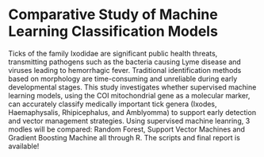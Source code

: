 # Comparative Study of Machine Learning Classification Models 
Ticks of the family Ixodidae are significant public health threats, transmitting pathogens such as the bacteria causing Lyme disease and viruses leading to hemorrhagic fever. Traditional identification methods based on morphology are time-consuming and unreliable during early developmental stages. This study investigates whether supervised machine learning models, using the COI mitochondrial gene as a molecular marker, can accurately classify medically important tick genera (Ixodes, Haemaphysalis, Rhipicephalus, and Amblyomma) to support early detection and vector management strategies. Using supervised machine leanring, 3 modles will be compared: Random Forest, Support Vector Machines and Gradient Boosting Machine all through R. The scripts and final report is available!

